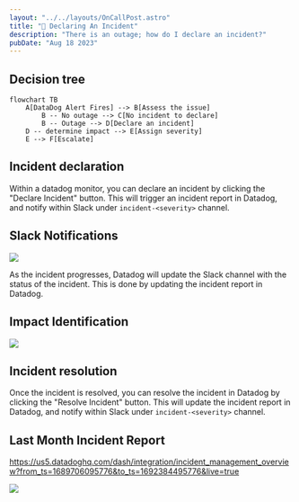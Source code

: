 ```yaml
---
layout: "../../layouts/OnCallPost.astro"
title: "🚨 Declaring An Incident"
description: "There is an outage; how do I declare an incident?"
pubDate: "Aug 18 2023"
---
```


## Decision tree

```mermaid
flowchart TB
    A[DataDog Alert Fires] --> B[Assess the issue]
        B -- No outage --> C[No incident to declare]
        B -- Outage --> D[Declare an incident]
    D -- determine impact --> E[Assign severity]
    E --> F[Escalate]

```

## Incident declaration

Within a datadog monitor, you can declare an incident by clicking the "Declare Incident" button. This will trigger an incident report in Datadog, and notify within Slack under `incident-<severity>` channel.

## Slack Notifications

<img src="/incident1.png" /><br>

As the incident progresses, Datadog will update the Slack channel with the status of the incident. This is done by updating the incident report in Datadog.

## Impact Identification

<img src="/incident2.png" /><br>

## Incident resolution

Once the incident is resolved, you can resolve the incident in Datadog by clicking the "Resolve Incident" button. This will update the incident report in Datadog, and notify within Slack under `incident-<severity>` channel.

## Last Month Incident Report

https://us5.datadoghq.com/dash/integration/incident_management_overview?from_ts=1689706095776&to_ts=1692384495776&live=true

<img src="/incident3.png" /><br>